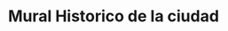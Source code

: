 ---
pid: mx252
title: Mural Historico de la ciudad
location_transcription: west Philly
coordinates: "[-75.21637604687, 39.957681669639]"
zipcode: '19143'
gen_neighborhood: West Philadelphia
neighborhood: University City
outside_phl: 
age: '36'
age_range: 30-39
instagram: 
image_file_name: mx_252.jpg
proposal_transcription: |-
  Mural about memory, the history of the city, Firsrt native american people, For example algonquino. A mural that tells the history of the cultural and social development of Philly.

  Very creative, with a lot of colors.
topic: History,Native Americans
topic_summary: 0, 0, 0, 0
type: 2D,Garden,Mural
keywords_other: algonquinos, memory
credit: Caro cancion
image_labels: 
twitter: 
facebook: 
permalink: "/monuments/mx252/"
layout: item-page
---